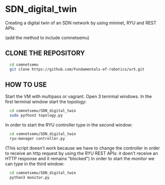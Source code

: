 # SDN_digital_twin

Creating a digital twin of an SDN network by using mininet, RYU and REST APIs.

(add the method to include comnetsemu)

## CLONE THE REPOSITORY
```bash
  cd comnetsemu
  git clone https://github.com/Fundamentals-of-robotics/ur5.git
```

## HOW TO USE

Start the VM with multipass or vagrant. Open 3 terminal windows.
In the first terminal window start the topology:
```bash
  cd comnetsemu/SDN_digital_twin
  sudo python3 topology.py
```
In order to start the RYU controller type in the second window:

```bash
  cd comnetsemu/SDN_digital_twin
  ryu-manager controller.py
```

(This script doesn't work because we have to change the controller in order to receive an http request by using the RYU REST APIs: it doen't receive an HTTP response and it remains "blocked")
In order to start the monitor we can type in the third window:

```bash
  cd comnetsemu/SDN_digital_twin
  python3 monitor.py
```
